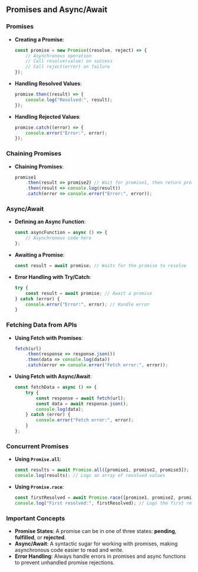
## Promises and Async/Await

### Promises
- **Creating a Promise**:
  ```javascript
  const promise = new Promise((resolve, reject) => {
      // Asynchronous operation
      // Call resolve(value) on success
      // Call reject(error) on failure
  });
  ```

- **Handling Resolved Values**:
  ```javascript
  promise.then((result) => {
      console.log("Resolved:", result);
  });
  ```

- **Handling Rejected Values**:
  ```javascript
  promise.catch((error) => {
      console.error("Error:", error);
  });
  ```

### Chaining Promises
- **Chaining Promises**:
  ```javascript
  promise1
      .then(result => promise2) // Wait for promise1, then return promise2
      .then(result => console.log(result))
      .catch(error => console.error("Error:", error));
  ```

### Async/Await
- **Defining an Async Function**:
  ```javascript
  const asyncFunction = async () => {
      // Asynchronous code here
  };
  ```

- **Awaiting a Promise**:
  ```javascript
  const result = await promise; // Waits for the promise to resolve
  ```

- **Error Handling with Try/Catch**:
  ```javascript
  try {
      const result = await promise; // Await a promise
  } catch (error) {
      console.error("Error:", error); // Handle error
  }
  ```

### Fetching Data from APIs
- **Using Fetch with Promises**:
  ```javascript
  fetch(url)
      .then(response => response.json())
      .then(data => console.log(data))
      .catch(error => console.error("Fetch error:", error));
  ```

- **Using Fetch with Async/Await**:
  ```javascript
  const fetchData = async () => {
      try {
          const response = await fetch(url);
          const data = await response.json();
          console.log(data);
      } catch (error) {
          console.error("Fetch error:", error);
      }
  };
  ```

### Concurrent Promises
- **Using `Promise.all`**:
  ```javascript
  const results = await Promise.all([promise1, promise2, promise3]);
  console.log(results); // Logs an array of resolved values
  ```

- **Using `Promise.race`**:
  ```javascript
  const firstResolved = await Promise.race([promise1, promise2, promise3]);
  console.log("First resolved:", firstResolved); // Logs the first resolved promise
  ```

### Important Concepts
- **Promise States**: A promise can be in one of three states: **pending**, **fulfilled**, or **rejected**.
- **Async/Await**: A syntactic sugar for working with promises, making asynchronous code easier to read and write.
- **Error Handling**: Always handle errors in promises and async functions to prevent unhandled promise rejections.
